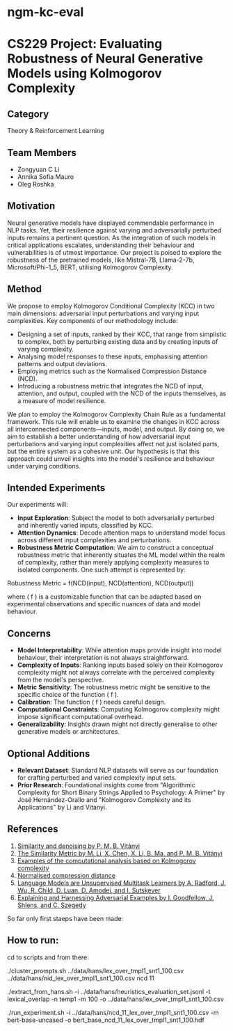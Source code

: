 # ngm-kc-eval

# CS229 Project: Evaluating Robustness of Neural Generative Models using Kolmogorov Complexity

## Category
Theory & Reinforcement Learning 

## Team Members
- Zongyuan C Li 
- Annika Sofia Mauro 
- Oleg Roshka

## Motivation
Neural generative models have displayed commendable performance in NLP tasks. Yet, their resilience against varying and adversarially perturbed inputs remains a pertinent question. As the integration of such models in critical applications escalates, understanding their behaviour and vulnerabilities is of utmost importance. Our project is poised to explore the robustness of the pretrained models, like Mistral-7B, Llama-2-7b, Microsoft/Phi-1_5, BERT, utilising Kolmogorov Complexity.

## Method
We propose to employ Kolmogorov Conditional Complexity (KCC) in two main dimensions: adversarial input perturbations and varying input complexities. Key components of our methodology include:
- Designing a set of inputs, ranked by their KCC, that range from simplistic to complex, both by perturbing existing data and by creating inputs of varying complexity.
- Analysing model responses to these inputs, emphasising attention patterns and output deviations.
- Employing metrics such as the Normalised Compression Distance (NCD).
- Introducing a robustness metric that integrates the NCD of input, attention, and output, coupled with the NCD of the inputs themselves, as a measure of model resilience.

We plan to employ the Kolmogorov Complexity Chain Rule as a fundamental framework. This rule will enable us to examine the changes in KCC across all interconnected components—inputs, model, and output. By doing so, we aim to establish a better understanding of how adversarial input perturbations and varying input complexities affect not just isolated parts, but the entire system as a cohesive unit. Our hypothesis is that this approach could unveil insights into the model's resilience and behaviour under varying conditions.

## Intended Experiments
Our experiments will:
- **Input Exploration**: Subject the model to both adversarially perturbed and inherently varied inputs, classified by KCC.
- **Attention Dynamics**: Decode attention maps to understand model focus across different input complexities and perturbations.
- **Robustness Metric Computation**: We aim to construct a conceptual robustness metric that inherently situates the ML model within the realm of complexity, rather than merely applying complexity measures to isolated components. One such attempt is represented by:

Robustness Metric = f(NCD(input), NCD(attention), NCD(output))

where \( f \) is a customizable function that can be adapted based on experimental observations and specific nuances of data and model behaviour.

## Concerns
- **Model Interpretability**: While attention maps provide insight into model behaviour, their interpretation is not always straightforward.
- **Complexity of Inputs**: Ranking inputs based solely on their Kolmogorov complexity might not always correlate with the perceived complexity from the model's perspective.
- **Metric Sensitivity**: The robustness metric might be sensitive to the specific choice of the function \( f \).
- **Calibration**: The function \( f \) needs careful design.
- **Computational Constraints**: Computing Kolmogorov complexity might impose significant computational overhead.
- **Generalizability**: Insights drawn might not directly generalise to other generative models or architectures.

## Optional Additions
- **Relevant Dataset**: Standard NLP datasets will serve as our foundation for crafting perturbed and varied complexity input sets.
- **Prior Research**: Foundational insights come from "Algorithmic Complexity for Short Binary Strings Applied to Psychology: A Primer" by José Hernández-Orallo and "Kolmogorov Complexity and its Applications" by Li and Vitanyi.

## References
1. [Similarity and denoising by P. M. B. Vitányi](https://www.jstor.org/stable/41739976)
2. [The Similarity Metric by M. Li, X. Chen, X. Li, B. Ma, and P. M. B. Vitányi](https://browse.arxiv.org/pdf/cs/0111054v2.pdf)
3. [Examples of the computational analysis based on Kolmogorov complexity](https://link.springer.com/article/10.1007/s11071-020-05771-8)
4. [Normalised compression distance](https://www.biorxiv.org/content/10.1101/2020.07.22.216242v5.full)
5. [Language Models are Unsupervised Multitask Learners by A. Radford, J. Wu, R. Child, D. Luan, D. Amodei, and I. Sutskever](https://openai.com/blog/better-language-models/)
6. [Explaining and Harnessing Adversarial Examples by I. Goodfellow, J. Shlens, and C. Szegedy](https://arxiv.org/abs/1412.6572)



So far only first staeps have been made:

## How to run:

cd to scripts and from there:

./cluster_prompts.sh ../data/hans/lex_over_tmpl1_snt1_100.csv ../data/hans/nid_lex_over_tmpl1_snt1_100.csv ncd 11

./extract_from_hans.sh -i ../data/hans/heuristics_evaluation_set.jsonl -t lexical_overlap -n temp1 -m 100 -o ../data/hans/lex_over_tmpl1_snt1_100.csv

./run_experiment.sh -i ../data/hans/ncd_11_lex_over_tmpl1_snt1_100.csv -m bert-base-uncased -o bert_base_ncd_11_lex_over_tmpl1_snt1_100.hdf
